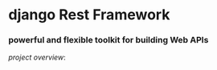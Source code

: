 # django Rest Framework

### powerful and flexible toolkit for building Web APIs

_project overview_:

